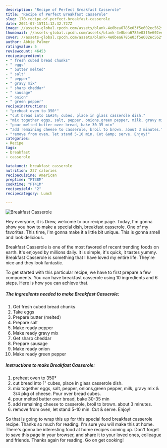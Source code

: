 ```yaml
---
description: "Recipe of Perfect Breakfast Casserole"
title: "Recipe of Perfect Breakfast Casserole"
slug: 170-recipe-of-perfect-breakfast-casserole
date: 2021-07-15T11:12:32.727Z
image: //assets-global.cpcdn.com/assets/blank-4e0bea6785e03f5e602ec562f230caae08da540cada707380b4fe1bbebba43da.png
thumbnail: //assets-global.cpcdn.com/assets/blank-4e0bea6785e03f5e602ec562f230caae08da540cada707380b4fe1bbebba43da.png
cover: //assets-global.cpcdn.com/assets/blank-4e0bea6785e03f5e602ec562f230caae08da540cada707380b4fe1bbebba43da.png
author: Abbie Palmer
ratingvalue: 5
reviewcount: 46453
recipeingredient:
- " fresh cubed bread chunks"
- " eggs"
- " butter melted"
- " salt"
- " pepper"
- " gravy mix"
- " sharp cheddar"
- " sausage"
- " onion"
- " green pepper"
recipeinstructions:
- "preheat oven to 350°"
- "cut bread into 1&#34; cubes, place in glass casserole dish."
- "mix together eggs, salt, pepper, onions,green pepper, milk, gravy mix &amp; 3/4 pkg of cheese.  Pour over bread cubes."
- "pour melted butter over bread, bake 30-35 min"
- "add remaining cheese to casserole, broil to brown. about 3 minutes."
- "remove from oven, let stand 5-10 min. Cut &amp; serve. Enjoy!"
categories:
- Recipe
tags:
- breakfast
- casserole

katakunci: breakfast casserole 
nutrition: 227 calories
recipecuisine: American
preptime: "PT38M"
cooktime: "PT41M"
recipeyield: "2"
recipecategory: Lunch

---
```



![Breakfast Casserole](//assets-global.cpcdn.com/assets/blank-4e0bea6785e03f5e602ec562f230caae08da540cada707380b4fe1bbebba43da.png)

Hey everyone, it is Drew, welcome to our recipe page. Today, I'm gonna show you how to make a special dish, breakfast casserole. One of my favorites. This time, I'm gonna make it a little bit unique. This is gonna smell and look delicious.



Breakfast Casserole is one of the most favored of recent trending foods on earth. It's enjoyed by millions daily. It is simple, it's quick, it tastes yummy. Breakfast Casserole is something that I have loved my entire life. They're nice and they look fantastic.


To get started with this particular recipe, we have to first prepare a few components. You can have breakfast casserole using 10 ingredients and 6 steps. Here is how you can achieve that.

<!--inarticleads1-->

##### The ingredients needed to make Breakfast Casserole:

1. Get  fresh cubed bread chunks
1. Take  eggs
1. Prepare  butter (melted)
1. Prepare  salt
1. Make ready  pepper
1. Make ready  gravy mix
1. Get  sharp cheddar
1. Prepare  sausage
1. Make ready  onion
1. Make ready  green pepper




<!--inarticleads2-->

##### Instructions to make Breakfast Casserole:

1. preheat oven to 350°
1. cut bread into 1&#34; cubes, place in glass casserole dish.
1. mix together eggs, salt, pepper, onions,green pepper, milk, gravy mix &amp; 3/4 pkg of cheese.  Pour over bread cubes.
1. pour melted butter over bread, bake 30-35 min
1. add remaining cheese to casserole, broil to brown. about 3 minutes.
1. remove from oven, let stand 5-10 min. Cut &amp; serve. Enjoy!




So that is going to wrap this up for this special food breakfast casserole recipe. Thanks so much for reading. I'm sure you will make this at home. There's gonna be interesting food at home recipes coming up. Don't forget to save this page in your browser, and share it to your loved ones, colleague and friends. Thanks again for reading. Go on get cooking!
